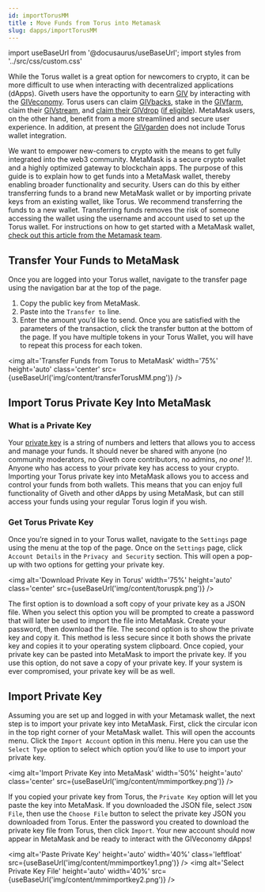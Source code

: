 ```yaml
---
id: importTorusMM
title : Move Funds from Torus into Metamask
slug: dapps/importTorusMM
---
```

import useBaseUrl from '@docusaurus/useBaseUrl';
import styles from '../src/css/custom.css'


While the Torus wallet is a great option for newcomers to crypto, it can be more difficult to use when interacting with decentralized applications (dApps). Giveth users have the opportunity to earn [GIV](https://docs.giveth.io/giveconomy/) by interacting with the [GIVeconomy](https://giveth.io/). Torus users can claim [GIVbacks](https://giveth.io/givbacks), stake in the [GIVfarm](https://giveth.io/givfarm), claim their [GIVstream](https://giveth.io/givstream), and [claim their GIVdrop](https://giveth.io/claim) ([if eligible](https://docs.giveth.io/giveconomy/givdrop)). MetaMask users, on the other hand, benefit from a more streamlined and secure user experience.  In addition, at present the [GIVgarden](https://gardens.1hive.org/#/xdai/garden/0xb25f0ee2d26461e2b5b3d3ddafe197a0da677b98) does not include Torus wallet integration.

We want to empower new-comers to crypto with the means to get fully integrated into the web3 community. MetaMask is a secure crypto wallet and a highly optimized gateway to blockchain apps. The purpose of this guide is to explain how to get funds into a MetaMask wallet, thereby enabling broader functionality and security. Users can do this by either transferring funds to a brand new MetaMask wallet or by importing private keys from an existing wallet, like Torus. We recommend transferring the funds to a new wallet. Transferring funds removes the risk of someone accessing the wallet using the username and account used to set up the Torus wallet. For instructions on how to get started with a MetaMask wallet, [check out this article from the Metamask team](https://metamask.zendesk.com/hc/en-us/articles/360015489531-Getting-Started-With-MetaMask).

## Transfer Your Funds to MetaMask
Once you are logged into your Torus wallet, navigate to the transfer page using the navigation bar at the top of the page. 
1. Copy the public key from MetaMask.
2. Paste into the `Transfer to` line.
3. Enter the amount you’d like to send.
Once you are satisfied with the parameters of the transaction, click the transfer button at the bottom of the page.
If you have multiple tokens in your Torus Wallet, you will have to repeat this process for each token. 

<img alt='Transfer Funds from Torus to MetaMask' width='75%' height='auto' class='center' src={useBaseUrl('img/content/transferTorusMM.png')} />

## Import Torus Private Key Into MetaMask
### What is a Private Key

Your [private key](https://www.coinbase.com/learn/crypto-basics/what-is-a-private-key) is a string of numbers and letters that allows you to access and manage your funds. <span class='importantText'>It should never be shared with anyone (no community moderators, no Giveth core contributors, no admins, <i>no one!</i> )!</span>. Anyone who has access to your private key has access to your crypto. Importing your Torus private key into MetaMask allows you to access and control your funds from both wallets. This means that you can enjoy full functionality of Giveth and other dApps by using MetaMask, but can still access your funds using your regular Torus login if you wish.
### Get Torus Private Key
Once you’re signed in to your Torus wallet, navigate to the `Settings` page using the menu at the top of the page. Once on the `Settings` page, click `Account Details` in the `Privacy and Security` section. This will open a pop-up with two options for getting your private key.

<img alt='Download Private Key in Torus' width='75%' height='auto' class='center' src={useBaseUrl('img/content/toruspk.png')} />

The first option is to download a soft copy of your private key as a JSON file. When you select this option you will be prompted to create a password that will later be used to import the file into MetaMask. Create your password, then download the file.
The second option is to show the private key and copy it. This method is less secure since it both shows the private key and copies it to your operating system clipboard. Once copied, your private key can be pasted into MetaMask to import the private key. If you use this option, do not save a copy of your private key. If your system is ever compromised, your private key will be as well.
## Import Private Key
Assuming you are set up and logged in with your Metamask wallet, the next step is to import your private key into MetaMask. First, click the circular icon in the top right corner of your MetaMask wallet. This will open the accounts menu. Click the `Import Account` option in this menu. Here you can use the `Select Type` option to select which option you’d like to use to import your private key.

<img alt='Import Private Key into MetaMask' width='50%' height='auto' class='center' src={useBaseUrl('img/content/mmimportkey.png')} />


If you copied your private key from Torus, the `Private Key` option will let you paste the key into MetaMask. If you downloaded the JSON file, select `JSON File`, then use the `Choose File` button to select the private key JSON you downloaded from Torus. Enter the password you created to download the private key file from Torus, then click `Import`. Your new account should now appear in MetaMask and be ready to interact with the GIVeconomy dApps!

<img alt='Paste Private Key' height='auto' width='40%' class='leftfloat' src={useBaseUrl('img/content/mmimportkey1.png')} />
<img alt='Select Private Key File' height='auto' width='40%' src={useBaseUrl('img/content/mmimportkey2.png')} />
